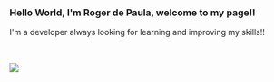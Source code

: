 ### Hello World, I'm Roger de Paula, welcome to my page!!

I'm a developer always looking for learning and improving my skills!!
  
  ##
  
  <div style="display: inline_block"><br>
  <a href="https://skillicons.dev">
    <img src="[https://skillicons.dev/icons?i=git,kubernetes,docker,c,vim](https://skillicons.dev/icons?i=html,css,js,jquery,ts,react,java,spring,mongodb)" />
  </a>
</div>
  
  ##
 
